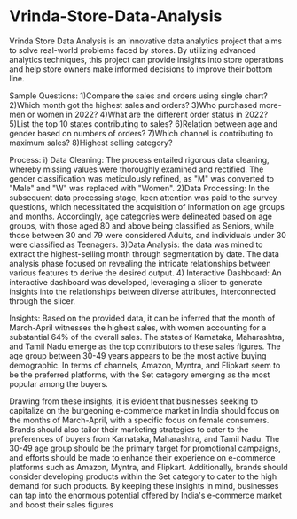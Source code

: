 # Vrinda-Store-Data-Analysis
Vrinda Store Data Analysis is an innovative data analytics project that aims to solve real-world problems faced by stores. By utilizing advanced analytics techniques, this project can provide insights into store operations and help store owners make informed decisions to improve their bottom line.



Sample Questions:
1)Compare the sales and orders using single chart?
2)Which month got the highest sales and orders?
3)Who purchased more-men or women in 2022?
4)What are the different order status in 2022?
5)List the top 10 states contributing to sales?
6)Relation between age and gender based on numbers of orders?
7)Which channel is contributing to maximum sales?
8)Highest selling category?



Process:
i) Data Cleaning:
	The process entailed rigorous data cleaning, whereby missing values were thoroughly examined and rectified. 
	The gender classification was meticulously refined, as "M" was converted to "Male" and "W" was replaced with "Women". 
2)Data Processing:
	In the subsequent data processing stage, keen attention was paid to the survey questions, which necessitated the acquisition of information 
	on age groups and months. 
	Accordingly, age categories were delineated based on age groups, with those aged 80 and above being classified as Seniors, 
	while those between 30 and 79 were considered Adults, and individuals under 30 were classified as Teenagers.
3)Data Analysis:
	the data was mined to extract the highest-selling month through segmentation by date. 
	The data analysis phase focused on revealing the intricate relationships between various features to derive the desired output. 
4) Interactive Dashboard:
	An interactive dashboard was developed, leveraging a slicer to generate insights into the relationships between diverse attributes, interconnected through the slicer.
  


Insights:
Based on the provided data, it can be inferred that the month of March-April witnesses the highest sales, with women accounting for a substantial 64% of the overall sales. The states of Karnataka, Maharashtra, and Tamil Nadu emerge as the top contributors to these sales figures. The age group between 30-49 years appears to be the most active buying demographic. In terms of channels, Amazon, Myntra, and Flipkart seem to be the preferred platforms, with the Set category emerging as the most popular among the buyers.

Drawing from these insights, it is evident that businesses seeking to capitalize on the burgeoning e-commerce market in India should focus on the months of March-April, with a specific focus on female consumers. Brands should also tailor their marketing strategies to cater to the preferences of buyers from Karnataka, Maharashtra, and Tamil Nadu. The 30-49 age group should be the primary target for promotional campaigns, and efforts should be made to enhance their experience on e-commerce platforms such as Amazon, Myntra, and Flipkart. Additionally, brands should consider developing products within the Set category to cater to the high demand for such products. By keeping these insights in mind, businesses can tap into the enormous potential offered by India's e-commerce market and boost their sales figures


  
  
  
  
  
  
  
  
